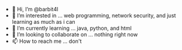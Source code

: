 - 👋 Hi, I’m @barbit4l
- 👀 I’m interested in ... web programming, network security, and just learning as much as i can
- 🌱 I’m currently learning ... java, python, and html
- 💞️ I’m looking to collaborate on ... nothing right now
- 📫 How to reach me ... don't

<!---
barbit4l/barbit4l is a ✨ special ✨ repository because its `README.md` (this file) appears on your GitHub profile.
You can click the Preview link to take a look at your changes.
--->
